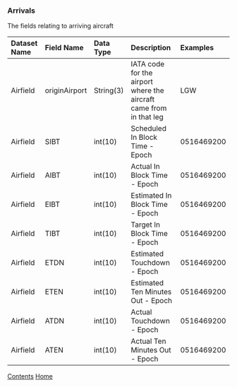 ### Arrivals

The fields relating to arriving aircraft

| Dataset Name  | Field Name  | Data Type | Description | Examples |
|:--------------|:------------|:----------|:------------|:---------|
|Airfield|originAirport|String(3)|IATA code for the airport where the aircraft came from in that leg|LGW|
|Airfield|SIBT|int(10)|Scheduled In Block Time - Epoch|0516469200|
|Airfield|AIBT|int(10)|Actual In Block Time - Epoch|0516469200|
|Airfield|EIBT|int(10)|Estimated In Block Time - Epoch|0516469200|
|Airfield|TIBT|int(10)|Target In Block Time - Epoch|0516469200|
|Airfield|ETDN|int(10)|Estimated Touchdown - Epoch|0516469200|
|Airfield|ETEN|int(10)|Estimated Ten Minutes Out - Epoch|0516469200|
|Airfield|ATDN|int(10)|Actual Touchdown - Epoch|0516469200|
|Airfield|ATEN|int(10)|Actual Ten Minutes Out - Epoch|0516469200|



[Contents](./contents.md)
[Home](./)
